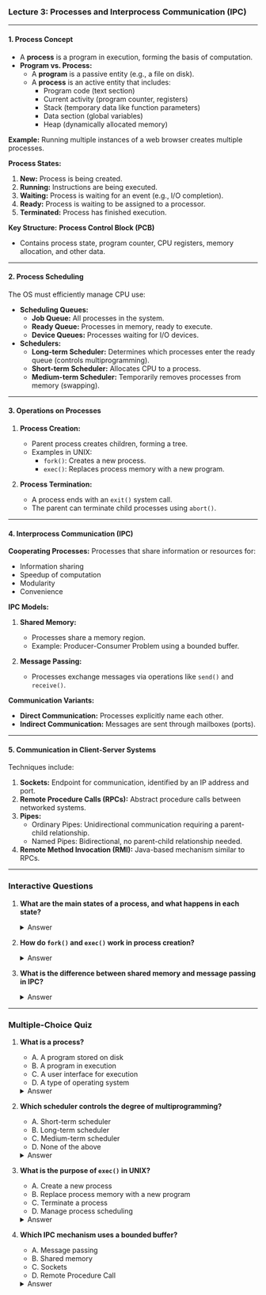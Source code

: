 ### Lecture 3: Processes and Interprocess Communication (IPC)

---

#### **1. Process Concept**

- A **process** is a program in execution, forming the basis of computation.
- **Program vs. Process:**
  - A **program** is a passive entity (e.g., a file on disk).
  - A **process** is an active entity that includes:
    - Program code (text section)
    - Current activity (program counter, registers)
    - Stack (temporary data like function parameters)
    - Data section (global variables)
    - Heap (dynamically allocated memory)

**Example:** Running multiple instances of a web browser creates multiple processes.

**Process States:**
1. **New:** Process is being created.
2. **Running:** Instructions are being executed.
3. **Waiting:** Process is waiting for an event (e.g., I/O completion).
4. **Ready:** Process is waiting to be assigned to a processor.
5. **Terminated:** Process has finished execution.

**Key Structure:** **Process Control Block (PCB)**
- Contains process state, program counter, CPU registers, memory allocation, and other data.

---

#### **2. Process Scheduling**

The OS must efficiently manage CPU use:
- **Scheduling Queues:**
  - **Job Queue:** All processes in the system.
  - **Ready Queue:** Processes in memory, ready to execute.
  - **Device Queues:** Processes waiting for I/O devices.
- **Schedulers:**
  - **Long-term Scheduler:** Determines which processes enter the ready queue (controls multiprogramming).
  - **Short-term Scheduler:** Allocates CPU to a process.
  - **Medium-term Scheduler:** Temporarily removes processes from memory (swapping).

---

#### **3. Operations on Processes**

1. **Process Creation:**
   - Parent process creates children, forming a tree.
   - Examples in UNIX:
     - `fork()`: Creates a new process.
     - `exec()`: Replaces process memory with a new program.

2. **Process Termination:**
   - A process ends with an `exit()` system call.
   - The parent can terminate child processes using `abort()`.

---

#### **4. Interprocess Communication (IPC)**

**Cooperating Processes:** Processes that share information or resources for:
- Information sharing
- Speedup of computation
- Modularity
- Convenience

**IPC Models:**
1. **Shared Memory:**
   - Processes share a memory region.
   - Example: Producer-Consumer Problem using a bounded buffer.

2. **Message Passing:**
   - Processes exchange messages via operations like `send()` and `receive()`.

**Communication Variants:**
- **Direct Communication:** Processes explicitly name each other.
- **Indirect Communication:** Messages are sent through mailboxes (ports).

---

#### **5. Communication in Client-Server Systems**

Techniques include:
1. **Sockets:** Endpoint for communication, identified by an IP address and port.
2. **Remote Procedure Calls (RPCs):** Abstract procedure calls between networked systems.
3. **Pipes:**
   - Ordinary Pipes: Unidirectional communication requiring a parent-child relationship.
   - Named Pipes: Bidirectional, no parent-child relationship needed.
4. **Remote Method Invocation (RMI):** Java-based mechanism similar to RPCs.

---

### **Interactive Questions**
1. **What are the main states of a process, and what happens in each state?**

   <details>
   <summary>Answer</summary>
   States include:<br>
   - New: Process is created.<br>
   - Running: Instructions are executed.<br>
   - Waiting: Waiting for an event.<br>
   - Ready: Waiting for CPU allocation.<br>
   - Terminated: Process execution ends.<br>
   </details>

2. **How do `fork()` and `exec()` work in process creation?**

   <details>
   <summary>Answer</summary>
   `fork()` creates a new process as a copy of the parent. `exec()` replaces the new process's memory with a new program.
   </details>

3. **What is the difference between shared memory and message passing in IPC?**

   <details>
   <summary>Answer</summary>
   Shared memory allows processes to communicate by accessing the same memory region, while message passing involves sending and receiving messages via the OS.
   </details>

---

### **Multiple-Choice Quiz**

1. **What is a process?**
   - A. A program stored on disk
   - B. A program in execution
   - C. A user interface for execution
   - D. A type of operating system

   <details>
   <summary>Answer</summary>
   B. A program in execution
   </details>

2. **Which scheduler controls the degree of multiprogramming?**
   - A. Short-term scheduler
   - B. Long-term scheduler
   - C. Medium-term scheduler
   - D. None of the above

   <details>
   <summary>Answer</summary>
   B. Long-term scheduler
   </details>

3. **What is the purpose of `exec()` in UNIX?**
   - A. Create a new process
   - B. Replace process memory with a new program
   - C. Terminate a process
   - D. Manage process scheduling

   <details>
   <summary>Answer</summary>
   B. Replace process memory with a new program
   </details>

4. **Which IPC mechanism uses a bounded buffer?**
   - A. Message passing
   - B. Shared memory
   - C. Sockets
   - D. Remote Procedure Call

   <details>
   <summary>Answer</summary>
   B. Shared memory
   </details>
